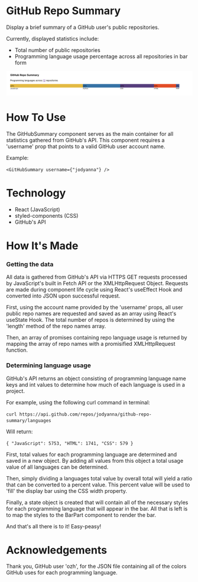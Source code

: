 # GitHub Repo Summary
Display a brief summary of a GitHub user's public repositories.

Currently, displayed statistics include:
- Total number of public repositories
- Programming language usage percentage across all repositories in bar form

![Alt text](./src/img/preview.png?raw=true "Preview")


# How To Use
The GitHubSummary component serves as the main container for all statistics gathered from GitHub's API.
This component requires a 'username' prop that points to a valid GitHub user account name.

Example:

`<GitHubSummary username={"jodyanna"} />
`

# Technology
- React (JavaScript)
- styled-components (CSS)
- GitHub's API

# How It's Made
### Getting the data
All data is gathered from GitHub's API via HTTPS GET requests processed by JavaScript's built in Fetch API or the XMLHttpRequest Object.
Requests are made during component life cycle using React's useEffect Hook and converted into JSON upon successful request.

First, using the account name provided by the 'username' props, all user public repo names are requested and saved as an array using React's useState Hook.
The total number of repos is determined by using the 'length' method of the repo names array.

Then, an array of promises containing repo language usage is returned by mapping the array of repo names with a promisified XMLHttpRequest function.

### Determining language usage
GitHub's API returns an object consisting of programming language name keys and int values to determine how much of each language is used in a project.

For example, using the following curl command in terminal:

`curl https://api.github.com/repos/jodyanna/github-repo-summary/languages
`

Will return:

`{
   "JavaScript": 5753,
   "HTML": 1741,
   "CSS": 579
 }
`

First, total values for each programming language are determined and saved in a new object.
By adding all values from this object a total usage value of all languages can be determined.

Then, simply dividing a languages total value by overall total will yield a ratio that can be converted to a percent value.
This percent value will be used to 'fill' the display bar using the CSS width property.

Finally, a state object is created that will contain all of the necessary styles for each programming language that will appear in the bar.
All that is left is to map the styles to the BarPart component to render the bar.

And that's all there is to it! Easy-peasy!



# Acknowledgements 
Thank you, GitHub user 'ozh', for the JSON file containing all of the colors GitHub uses for each programming language.
